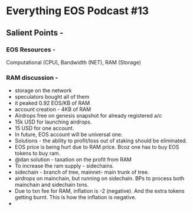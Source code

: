 # Everything EOS Podcast #13
## Salient Points - 
### EOS Resources - 
Computational (CPU), Bandwidth (NET), RAM (Storage) 
### RAM discussion - 
* storage on the network
* speculators bought all of them
* it peaked 0.92 EOS/KB of RAM
* account creation - 4KB of RAM
* Airdrops free on genesis snapshot for already registered a/c
* 15k USD for launching airdrops.
* 15 USD for one account.
* In future, EOS account will be universal one.
* Solutions - the ability to profit/loss out of staking should be eliminated.
* EOS price is being hurt due to RAM price. Bcoz one has to buy EOS tokens to buy ram.
* @dan solution - taxation on the profit from RAM
* To increase the ram supply - sidechains.
* sidechain - branch of tree,  mainnet- main trunk of tree.
* airdrops on mainchain, but running on sidechain. BPs to process both mainchain and sidechain txns.
* Due to txn fee for RAM, inflation is -2 (negative). And the extra tokens getting burnt. This is how the inflation is negative.
* 


